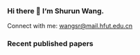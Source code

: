 ### Hi there 👋 I‘m Shurun Wang.

<div style="display:none">
With more than 10 years of coding experience, having worked for more than 30 companies, and speaking at more than 30 tech conferences and tech events, my profile is atypical in the sense that I am extroverted and that I like interacting with people. I had already worked with more than 10 programming languages before starting my software engineering bachelor, as I have always worked in the software industry from the moment I finished secondary school (a.k.a. high school). 

Being the founder of my own company for more than 4 years now, and having offered machine learning software services to more than 15 companies and training to an additional 10 companies in this time frame, I understand how to conclude business deals, manage open-source code, licensing, and royalties, as well as wearing every hats. I programmed half of my time in these past 4 years, while the other half was being an entrepreneur. 

In the end, I remain a technical professional who excels at writing clean code, ensuring software quality in teams, and guiding others. I prefer leading positions than management positions. Being the main author of various open-source projects that have more than 7800 stars in total, I love contributing to open-source projects. 

To wrap it up, I am an extroverted coder who have experienced variety and who likes to interact with people. 
</div>

Connect with me: wangsr@mail.hfut.edu.cn


### Recent published papers


